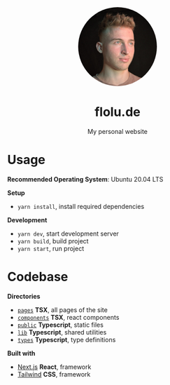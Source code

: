 <div align="center">
  <a href="https://flolu.de">
    <img width="180px" height="auto" src="./public/avatar.jpg" style="border-radius: 50%;" />
  </a>
  <br>
  <h1>flolu.de</h1>
  <p>My personal website</p>
</div>

# Usage

**Recommended Operating System**: Ubuntu 20.04 LTS

**Setup**

- `yarn install`, install required dependencies

**Development**

- `yarn dev`, start development server
- `yarn build`, build project
- `yarn start`, run project

# Codebase

**Directories**

- [`pages`](pages) **TSX**, all pages of the site
- [`components`](components) **TSX**, react components
- [`public`](public) **Typescript**, static files
- [`lib`](lib) **Typescript**, shared utilities
- [`types`](types-service) **Typescript**, type definitions

**Built with**

- [Next.js](https://nextjs.org) **React**, framework
- [Tailwind](https://tailwindcss.com) **CSS**, framework
